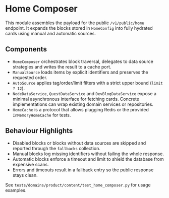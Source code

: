 # Home Composer

This module assembles the payload for the public `/v1/public/home` endpoint. It expands
the blocks stored in `HomeConfig` into fully hydrated cards using manual and automatic
sources.

## Components

- `HomeComposer` orchestrates block traversal, delegates to data source strategies and
  writes the result to a cache port.
- `ManualSource` loads items by explicit identifiers and preserves the requested order.
- `AutoSource` applies tag/order/limit filters with a strict upper bound (`limit ? 12`).
- `NodeDataService`, `QuestDataService` and `DevBlogDataService` expose a minimal
  asynchronous interface for fetching cards. Concrete implementations can wrap existing
  domain services or repositories.
- `HomeCache` is a protocol that allows plugging Redis or the provided
  `InMemoryHomeCache` for tests.

## Behaviour Highlights

- Disabled blocks or blocks without data sources are skipped and reported through the
  `fallbacks` collection.
- Manual blocks log missing identifiers without failing the whole response.
- Automatic blocks enforce a timeout and limit to shield the database from expensive
  scans.
- Errors and timeouts result in a fallback entry so the public response stays clean.

See `tests/domains/product/content/test_home_composer.py` for usage examples.
